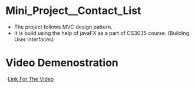 # Mini_Project__Contact_List

- The project follows MVC design pattern.
- It is build using the help of javaFX as a part of CS3035 course. (Building User Interfaces)

# Video Demenostration

-[Link For The Video](https://github.com/devang-vaghasiya2003/Mini_Project__Contact_List/blob/main/Devang_Vaghasiya_Individual_Project%20(1).mp4)
